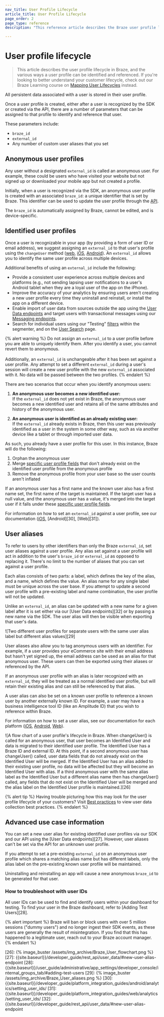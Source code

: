 ```yaml
---
nav_title: User Profile Lifecycle
article_title: User Profile Lifecycle
page_order: 2
page_type: reference
description: "This reference article describes the Braze user profile lifecycle, and the various ways a user profile can be identified and referenced."

---
```


# User profile lifecycle

> This article describes the user profile lifecycle in Braze, and the various ways a user profile can be identified and referenced. If you're looking to better understand your customer lifecycle, check out our Braze Learning course on [Mapping User Lifecycles](https://learning.braze.com/mapping-customer-lifecycles) instead.

All persistent data associated with a user is stored in their user profile.

Once a user profile is created, either after a user is recognized by the SDK or created via the API, there are a number of parameters that can be assigned to that profile to identify and reference that user. 

These parameters include:

* `braze_id`
* `external_id`
* Any number of custom user aliases that you set

## Anonymous user profiles

Any user without a designated `external_id` is called an anonymous user. For example, these could be users who have visited your website but not signed up or downloaded your mobile app but not created a profile.

Initially, when a user is recognized via the SDK, an anonymous user profile is created with an associated `braze_id`: a unique identifier that is set by Braze. This identifier can be used to update the user profile through the [API]({{site.baseurl}}/api/endpoints/user_data/).

The `braze_id` is automatically assigned by Braze, cannot be edited, and is device-specific.

## Identified user profiles

Once a user is recognizable in your app (by providing a form of user ID or email address), we suggest assigning an `external_id` to that user's profile using the `changeUser` method ([web](https://js.appboycdn.com/web-sdk/latest/doc/modules/braze.html#changeuser), [iOS](https://appboy.github.io/appboy-ios-sdk/docs/interface_appboy.html#ac8b369b40e15860b0ec18c0f4b46ac69), [Android](https://braze-inc.github.io/braze-android-sdk/javadocs/com/appboy/Appboy.html#changeUser-java.lang.String-)). An `external_id` allows you to identify the same user profile across multiple devices. 

Additional benefits of using an `external_id` include the following: 

- Provide a consistent user experience across multiple devices and platforms (e.g., not sending lapsing user notifications to a user's Android tablet when they are a loyal user of the app on the iPhone).
- Improve the accuracy of your analytics by ensuring users aren't creating a new user profile every time they uninstall and reinstall, or install the app on a different device.
- Enable import of user data from sources outside the app using the [User Data endpoints]({{site.baseurl}}/api/endpoints/user_data/) and target users with transactional messages using our [Messaging endpoints]({{site.baseurl}}/api/endpoints/messaging/).
- Search for individual users using our "Testing" [filters]({{site.baseurl}}/user_guide/engagement_tools/segments/segmentation_filters/) within the segmenter, and on the [User Search]({{site.baseurl}}/user_guide/engagement_tools/segments/using_user_search/) page.

{% alert warning %}
Do not assign an `external_id` to a user profile before you are able to uniquely identify them. After you identify a user, you cannot revert them to anonymous.
<br><br>
Additionally, an `external_id` is unchangeable after it has been set against a user profile. Any attempt to set a different `external_id` during a user's session will create a new user profile with the new `external_id` associated with it. No data will be passed between the two profiles.
{% endalert %} 

There are two scenarios that occur when you identify anonymous users:

1) **An anonymous user becomes a new identified user:** <br>If the `external_id` does not yet exist in Braze, the anonymous user becomes a new identified user and retains all of the same attributes and history of the anonymous user. 

2) **An anonymous user is identified as an already existing user:** <br>If the `external_id` already exists in Braze, then this user was previously identified as a user in the system in some other way, such as via another device like a tablet or through imported user data. 

As such, you already have a user profile for this user. In this instance, Braze will do the following:
1. Orphan the anonymous user
2. Merge [specific user profile fields]({{site.baseurl}}/api/endpoints/user_data/post_users_merge/#merge_updates-behavior) that don't already exist on the identified user profile from the anonymous profile
3. Remove the anonymous profile from your user base so the user counts aren't inflated

If an anonymous user has a first name and the known user also has a first name set, the first name of the target is maintained. If the target user has a null value, and the anonymous user has a value, it's merged into the target user if it falls under these [specific user profile fields]({{site.baseurl}}/api/endpoints/user_data/post_users_merge/#merge_updates-behavior).

For information on how to set an `external_id` against a user profile, see our documentation ([iOS][24], [Android][30], [Web][31]).

## User aliases

To refer to users by other identifiers than only the Braze `external_id`, set user aliases against a user profile. Any alias set against a user profile will act in addition to the user's `braze_id` or `external_id` as opposed to replacing it. There's no limit to the number of aliases that you can set against a user profile.

Each alias consists of two parts: a label, which defines the key of the alias, and a name, which defines the value. An alias name for any single label must be unique across the user base. If you attempt to update a second user profile with a pre-existing label and name combination, the user profile will not be updated.

Unlike an `external_id`, an alias can be updated with a new name for a given label after it is set either via our [User Data endpoints][32] or by passing a new name via the SDK. The user alias will then be visible when exporting that user's data.

![Two different user profiles for separate users with the same user alias label but different alias values][29]

User aliases also allow you to tag anonymous users with an identifier. For example, if a user provides your eCommerce site with their email address but hasn't yet signed up, the email address can be used as an alias for that anonymous user. These users can then be exported using their aliases or referenced by the API.

If an anonymous user profile with an alias is later recognized with an `external_id`, they will be treated as a normal identified user profile, but will retain their existing alias and can still be referenced by that alias.

A user alias can also be set on a known user profile to reference a known user by another externally known ID. For example, a user may have a business intelligence tool ID (like an Amplitude ID) that you wish to reference within Braze.

For information on how to set a user alias, see our documentation for each platform ([iOS][1], [Android][2], [Web][3]).

![A flow chart of a user profile's lifecycle in Braze. When changeUser() is called for an anonymous user, that user becomes an Identified User and data is migrated to their identified user profile. The Identified User has a Braze ID and external ID. At this point, if a second anonymous user has changeUser() called, user data fields that do not already exist on the Identified User will be merged. If the Identified User has an alias added to their existing user profile, no data will be affected but they will become an Identified User with alias. If a third anonymous user with the same alias label as the Identified User but a different alias name then has changeUser() called, any fields that do not exist on the Identified User will be merged and the alias label on the Identified User profile is maintained.][26]

{% alert tip %}
Having trouble picturing how this may look for the user profile lifecycle of your customers? Visit [Best practices]({{site.baseurl}}/user_guide/data_and_analytics/user_data_collection/best_practices/) to view user data collection best practices.
{% endalert %}

## Advanced use case information

You can set a new user alias for existing identified user profiles via our SDK and our API using the [User Data endpoints][27]. However, user aliases can't be set via the API for an unknown user profile.

If you attempt to set a pre-existing `external_id` on an anonymous user profile which shares a matching alias name but has different labels, only the alias label on the pre-existing known user profile will be maintained.

Uninstalling and reinstalling an app will cause a new anonymous `braze_id` to be generated for that user.

### How to troubleshoot with user IDs

All user IDs can be used to find and identify users within your dashboard for testing. To find your user in the Braze dashboard, refer to [Adding Test Users][28].

{% alert important %}
Braze will ban or block users with over 5 million sessions ("dummy users") and no longer ingest their SDK events, as these users are generally the result of misintegration. If you find that this has happened to a legitimate user, reach out to your Braze account manager.
{% endalert %}

[1]: {{site.baseurl}}/developer_guide/platform_integration_guides/swift/analytics/setting_user_ids/#aliasing-users
[2]: {{site.baseurl}}/developer_guide/platform_integration_guides/android/analytics/setting_user_ids/#aliasing-users
[3]: {{site.baseurl}}/developer_guide/platform_integration_guides/web/analytics/setting_user_ids/#aliasing-users

[23]: {{site.baseurl}}/developer_guide/platform_integration_guides/swift/analytics/setting_user_ids/#assigning-a-user-id
[24]: {{site.baseurl}}/developer_guide/platform_integration_guides/swift/analytics/setting_user_ids/
[25]: {{site.baseurl}}/developer_guide/home/
[26]: {% image_buster /assets/img_archive/Braze_User_flowchart.png %}
[27]: {{site.baseurl}}/developer_guide/rest_api/user_data/#new-user-alias-endpoint
[28]: {{site.baseurl}}/user_guide/administrative/app_settings/developer_console/internal_groups_tab/#adding-test-users
[29]: {% image_buster /assets/img_archive/Braze_User_aliases.png %}
[30]: {{site.baseurl}}/developer_guide/platform_integration_guides/android/analytics/setting_user_ids/
[31]: {{site.baseurl}}/developer_guide/platform_integration_guides/web/analytics/setting_user_ids/
[32]: {{site.baseurl}}/developer_guide/rest_api/user_data/#new-user-alias-endpoint
